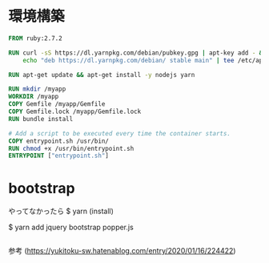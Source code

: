 # 環境構築

```Dockerfile
FROM ruby:2.7.2

RUN curl -sS https://dl.yarnpkg.com/debian/pubkey.gpg | apt-key add - && \
    echo "deb https://dl.yarnpkg.com/debian/ stable main" | tee /etc/apt/sources.list.d/yarn.list

RUN apt-get update && apt-get install -y nodejs yarn

RUN mkdir /myapp
WORKDIR /myapp
COPY Gemfile /myapp/Gemfile
COPY Gemfile.lock /myapp/Gemfile.lock
RUN bundle install

# Add a script to be executed every time the container starts.
COPY entrypoint.sh /usr/bin/
RUN chmod +x /usr/bin/entrypoint.sh
ENTRYPOINT ["entrypoint.sh"]
```

# bootstrap
やってなかったら
$ yarn (install)

$ yarn add jquery bootstrap popper.js

```application.html.slim
```

参考
(https://yukitoku-sw.hatenablog.com/entry/2020/01/16/224422)